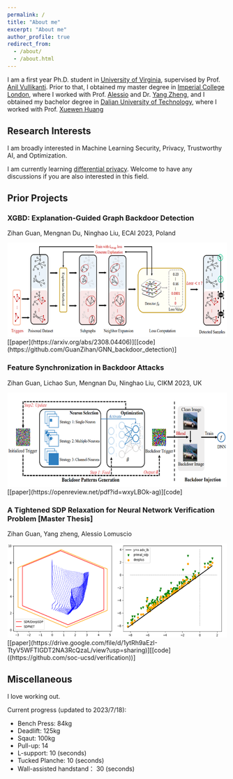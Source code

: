 ```yaml
---
permalink: /
title: "About me"
excerpt: "About me"
author_profile: true
redirect_from: 
  - /about/
  - /about.html
---
```

I am a first year Ph.D. student in [University of Virginia](https://www.virginia.edu/), supervised by Prof. [Anil Vullikanti](https://engineering.virginia.edu/faculty/anil-vullikanti). Prior to that, I obtained my master degree in [Imperial College London](https://www.imperial.ac.uk/), where I worked with Prof. [Alessio](https://www.imperial.ac.uk/people/a.lomuscio) and Dr. [Yang Zheng](https://zhengy09.github.io), and I obtained my bachelor degree in [Dalian University of Technology](http://en.dlut.edu.cn/), where I worked with Prof. [Xuewen Huang](http://faculty.dlut.edu.cn/2006011040/zh_CN/index.htm)


## Research Interests
I am broadly interested in Machine Learning Security, Privacy, Trustworthy AI, and Optimization.

I am currently learning [differential privacy](https://www.cis.upenn.edu/~aaroth/Papers/privacybook.pdf). Welcome to have any discussions if you are also interested in this field.


## Prior Projects
### XGBD: Explanation-Guided Graph Backdoor Detection
Zihan Guan, Mengnan Du, Ninghao Liu, ECAI 2023, Poland
<div>
<img src="/images/xgbd.png" alt="xgbd"  width="576" height="216"/>
</div>
[[paper](https://arxiv.org/abs/2308.04406)][[code](https://github.com/GuanZihan/GNN_backdoor_detection)]


### Feature Synchronization in Backdoor Attacks
Zihan Guan, Lichao Sun, Mengnan Du, Ninghao Liu, CIKM 2023, UK
<div>
<img src="/images/dba.png" alt="DBA"  width="576" height="216"/>
</div>
[[paper](https://openreview.net/pdf?id=wxyLBOk-ag)][code]

### A Tightened SDP Relaxation for Neural Network Verification Problem [Master Thesis]
Zihan Guan, Yang zheng, Alessio Lomuscio
<div>
<img src="/images/verification.png" alt="Verfication"  width="576" height="216"/>
</div>
[[paper](https://drive.google.com/file/d/1ytRh9aEzI-TtyV5WFTIGDT2NA3RcQzaL/view?usp=sharing)][[code]((https://github.com/soc-ucsd/verification))]


## Miscellaneous
I love working out.

Current progress (updated to 2023/7/18):
- Bench Press: 84kg
- Deadlift: 125kg
- Sqaut: 100kg
- Pull-up: 14
- L-support: 10 (seconds)
- Tucked Planche: 10 (seconds)  
- Wall-assisted handstand： 30 (seconds)